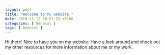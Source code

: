 ```yaml
---
layout: post
title: "Welcome to my website!"
date: 2019-11-12 18:51:23 +0100
categories: [ General ]
tags: [ General ]
---
```


Hi there! Nice to have you on my website. Have a look around and check out my other resources for more information about
me or my work.